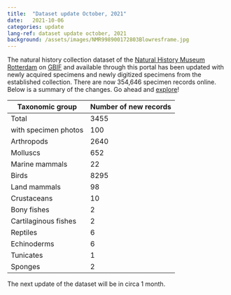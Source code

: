 ```yaml
---
title:  "Dataset update October, 2021"
date:   2021-10-06
categories: update
lang-ref: dataset update october, 2021
background: /assets/images/NMR998900172803Blowresframe.jpg
---
```


The natural history collection dataset of the [Natural History Museum Rotterdam](https://www.hetnatuurhistorisch.nl/en) on [GBIF](https://www.gbif.org/) and available through this portal has been updated with newly acquired specimens and newly digitized specimens from the established collection. There are now 354,646 specimen records online. Below is a summary of the changes. Go ahead and [explore](https://hp-nhm-rotterdam.gbif-staging.org/data)!

Taxonomic group | Number of new records
---------- | ----------  
Total | 3455
with specimen photos | 100
Arthropods | 2640
Molluscs | 652
Marine mammals | 22
Birds | 8295
Land mammals | 98
Crustaceans | 10
Bony fishes | 2
Cartilaginous fishes | 2
Reptiles | 6
Echinoderms | 6
Tunicates | 1
Sponges | 2

The next update of the dataset will be in circa 1 month.
